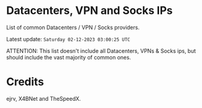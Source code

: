# Datacenters, VPN and Socks IPs
 
List of common Datacenters / VPN / Socks providers. 

Latest update: `Saturday 02-12-2023 03:00:25 UTC` 

ATTENTION: This list doesn't include all Datacenters, VPNs & Socks ips, 
but should include the vast majority of common ones.

# Credits
ejrv, X4BNet and TheSpeedX.
